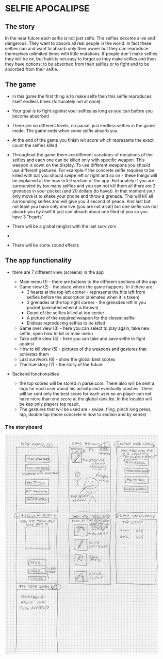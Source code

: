 # SELFIE APOCALIPSE

## The story

  In the near future each selfie is not just selfe. The selfies become alive and dangerous. They want to absorb all real people in the world. In fact these selfies can and want to absorb only their owner but they can  reproduce themselves unlimited times with little mutations. If people don't make selfies they will be ok, but habit is not easy to forget so they make selfies and then they have options:
to be absorbed from their selfies or to fight and to be absorbed from their selfie. 

## The game

 - In this game the first thing is to make selfe then this selfie reproduces itself endless times (fortunately not at once).

 - Your goal is to fight against your selfies as long as you can before you become absorbed
 
 - There are no different levels, no pause, just endless selfies in the game mode. The game ends when some selfie absorb you

 - At the end of the game you finish wit score which represents the exact count the selfies killed

 - Throughout the game there are different variations of mutations of the selfies and each one can be killed only with specific weapon. This weapon is sown on the display. To use different weapons you should use different gestures. For example if the concrete selfie requires to be killed with bat you should swipe left or right and so on - these things will be  explained at the how to kill section of the app. Fortunately if you are surrounded by too many selfies and you can not kill them all there are 3 grenades in your pocket (and 20 dollars (to have)). In that moment your only move is to shake your phone and throw a grenade. This will kill all surrounding selfies and will give you 3 second of peace. And last but not least you have only one live (you are not a cat) but one selfie can not absorb you by itself it just can absorb about one third of you so you have 3 "hearts"
 
 - There will be a global ranglist with the last survivors
 - 
 - There will be some sound effects
 
## The app functionality

- there are 7 different view (screens) in the app
    -  Main menu (1) - there are buttons to the different sections of the app
    -  Game view (2) - the place where the game happens. In it there are:
       * 3 hearts at the top left corner  - represents the hits left from selfies before the absorption  (animated when it is taken)
       * 3 grenades at the top right corner - the grenades left in you pocket (animated when it is thrown)
       * Count of the selfies killed at top center
       * A picture of the required weapon for the closest selfie
       * Endless reproducing selfies to be killed
    - Game over view (3) - here you can select to play again, take new selfie, open how to kill or main menu
    - Take selfie view  (4) - here you can take and  save  selfie to fight against
    - How to kill view (5) - pictures of the weapons and gestures that activates them
    - Last survivors (6) - show the global best scores
    - The true story (7) - the story of the future

- Backend functionalities
   - the top scores will be stored in parse.com. There also will be sent a logs for each user about his activity and eventually crashes. There will be sent only the best score for each user so on player can not have more than one score at the global rank list. In the localdb will be kep only players top result.
   - The gestures that will be used are - swipe, fling, pinch long press, tap, double tap (more concrete in how to section and by sense)

### The storyboard

![The storyboard](selfie-apocalipse-storyboard.jpg?raw=true "Selfie apocalipse")

